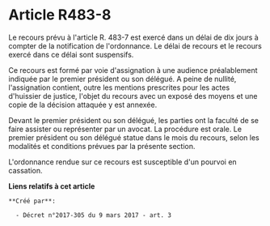 # Article R483-8

Le recours prévu à l'article R. 483-7 est exercé dans un délai de dix jours à compter de la notification de l'ordonnance. Le
délai de recours et le recours exercé dans ce délai sont suspensifs. 

Ce recours est formé par voie d'assignation à une audience préalablement indiquée par le premier président ou son délégué. A
peine de nullité, l'assignation contient, outre les mentions prescrites pour les actes d'huissier de justice, l'objet du
recours avec un exposé des moyens et une copie de la décision attaquée y est annexée. 

Devant le premier président ou son délégué, les parties ont la faculté de se faire assister ou représenter par un avocat. La
procédure est orale. Le premier président ou son délégué statue dans le mois du recours, selon les modalités et conditions
prévues par la présente section. 

L'ordonnance rendue sur ce recours est susceptible d'un pourvoi en cassation.

**Liens relatifs à cet article**

	**Créé par**:

	  - Décret n°2017-305 du 9 mars 2017 - art. 3
